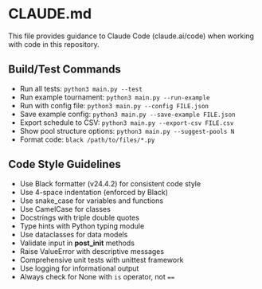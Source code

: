 # CLAUDE.md

This file provides guidance to Claude Code (claude.ai/code) when working with code in this repository.

## Build/Test Commands
- Run all tests: `python3 main.py --test`
- Run example tournament: `python3 main.py --run-example`
- Run with config file: `python3 main.py --config FILE.json`
- Save example config: `python3 main.py --save-example FILE.json`
- Export schedule to CSV: `python3 main.py --export-csv FILE.csv`
- Show pool structure options: `python3 main.py --suggest-pools N`
- Format code: `black /path/to/files/*.py`

## Code Style Guidelines
- Use Black formatter (v24.4.2) for consistent code style
- Use 4-space indentation (enforced by Black)
- Use snake_case for variables and functions
- Use CamelCase for classes
- Docstrings with triple double quotes
- Type hints with Python typing module
- Use dataclasses for data models
- Validate input in __post_init__ methods
- Raise ValueError with descriptive messages
- Comprehensive unit tests with unittest framework
- Use logging for informational output
- Always check for None with `is` operator, not `==`
